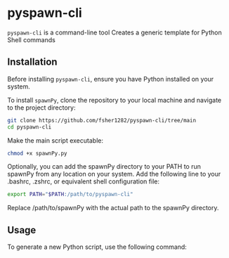 # pyspawn-cli
`pyspawn-cli` is a command-line tool Creates a generic template for Python Shell commands

## Installation

Before installing `pyspawn-cli`, ensure you have Python installed on your system.


To install `spawnPy`, clone the repository to your local machine and navigate to the project directory:

``` bash
git clone https://github.com/fsher1282/pyspawn-cli/tree/main
cd pyspawn-cli
```

Make the main script executable:
``` bash
chmod +x spawnPy.py
```

Optionally, you can add the spawnPy directory to your PATH to run spawnPy from any location on your system. Add the following line to your .bashrc, .zshrc, or equivalent shell configuration file:
``` bash
export PATH="$PATH:/path/to/pyspawn-cli"
```
Replace /path/to/spawnPy with the actual path to the spawnPy directory.

## Usage
To generate a new Python script, use the following command:
